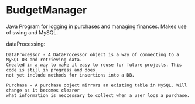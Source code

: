 # BudgetManager
Java Program for logging in purchases and managing finances. Makes use of swing and MySQL.

dataProcessing:

	DataProcessor - A DataProcessor object is a way of connecting to a MySQL DB and retrieving data.
	Created in a way to make it easy to reuse for future projects. This code is still in progress and does
	not yet include methods for insertions into a DB.
	
	Purchase - A purchase object mirrors an existing table in MySQL. Will change as it becomes clearer
	what information is neccessary to collect when a user logs a purchase.
